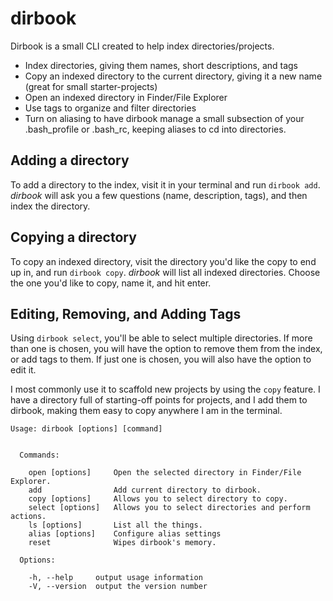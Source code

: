 # dirbook
Dirbook is a small CLI created to help index directories/projects.

* Index directories, giving them names, short descriptions, and tags
* Copy an indexed directory to the current directory, giving it a new name (great for small starter-projects)
* Open an indexed directory in Finder/File Explorer
* Use tags to organize and filter directories
* Turn on aliasing to have dirbook manage a small subsection of your .bash\_profile or .bash\_rc, keeping aliases to cd into directories.

## Adding a directory
To add a directory to the index, visit it in your terminal and run `dirbook add`.
*dirbook* will ask you a few questions (name, description, tags), and then index the directory.

## Copying a directory
To copy an indexed directory, visit the directory you'd like the copy to end up in, and run `dirbook copy`.
*dirbook* will list all indexed directories. Choose the one you'd like to copy, name it, and hit enter.

## Editing, Removing, and Adding Tags
Using `dirbook select`, you'll be able to select multiple directories. If more than one is chosen, you will have the option
to remove them from the index, or add tags to them. If just one is chosen, you will also have the option to edit it. 


I most commonly use it to scaffold new projects by using the `copy` feature.
I have a directory full of starting-off points for projects, and I add them to dirbook,
making them easy to copy anywhere I am in the terminal.

	Usage: dirbook [options] [command]


	  Commands:

	    open [options]     Open the selected directory in Finder/File Explorer.
	    add                Add current directory to dirbook.
	    copy [options]     Allows you to select directory to copy.
	    select [options]   Allows you to select directories and perform actions.
	    ls [options]       List all the things.
	    alias [options]    Configure alias settings
	    reset              Wipes dirbook's memory.

	  Options:

	    -h, --help     output usage information
	    -V, --version  output the version number